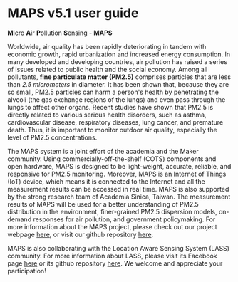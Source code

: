 # MAPS v5.1 user guide

**M**icro **A**ir **P**ollution **S**ensing - **MAPS**

Worldwide, air quality has been rapidly deteriorating in tandem with economic growth, rapid urbanization and increased energy consumption. In many developed and developing countries, air pollution has raised a series of issues related to public health and the social economy. Among all pollutants, **fine particulate matter \(PM2.5\)** comprises particles that are less than _2.5 micrometers_ in diameter. It has been shown that, because they are so small, PM2.5 particles can harm a person's health by penetrating the alveoli \(the gas exchange regions of the lungs\) and even pass through the lungs to affect other organs. Recent studies have shown that PM2.5 is directly related to various serious health disorders, such as asthma, cardiovascular disease, respiratory diseases, lung cancer, and premature death. Thus, it is important to monitor outdoor air quality, especially the level of PM2.5 concentrations.

The MAPS system is a joint effort of the academia and the Maker community. Using commercially-off-the-shelf \(COTS\) components and open hardware, MAPS is designed to be light-weight, accurate, reliable, and responsive for PM2.5 monitoring. Moreover, MAPS is an Internet of Things \(IoT\) device, which means it is connected to the Internet and all the measurement results can be accessed in real time. MAPS is also supported by the strong research team of Academia Sinica, Taiwan. The measurement results of MAPS will be used for a better understanding of PM2.5 distribution in the environment, finer-grained PM2.5 dispersion models, on-demand responses for air pollution, and government policymaking. For more information about the MAPS project, please check out our project webpage [here](https://sites.google.com/site/pm25opendata/), or visit our github repository [here](https://github.com/jack77121/MAPS---LinkIt-Smart-7688-Duo).

MAPS is also collaborating with the Location Aware Sensing System \(LASS\) community. For more information about LASS, please visit its Facebook page [here](https://www.facebook.com/groups/1607718702812067/) or its github repository [here](https://github.com/LinkItONEDevGroup/LASS). We welcome and appreciate your participation! 

